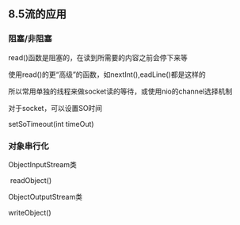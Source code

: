 ## 8.5流的应用

###  阻塞/非阻塞

read()函数是阻塞的，在读到所需要的内容之前会停下来等

使用read()的更“高级”的函数，如nextInt(),eadLine()都是这样的

所以常用单独的线程来做socket读的等待，或使用nio的channel选择机制

对于socket，可以设置SO时间

setSoTimeout(int timeOut)

### 对象串行化

ObjectInputStream类

​     readObject()

ObjectOutputStream类

   writeObject()

